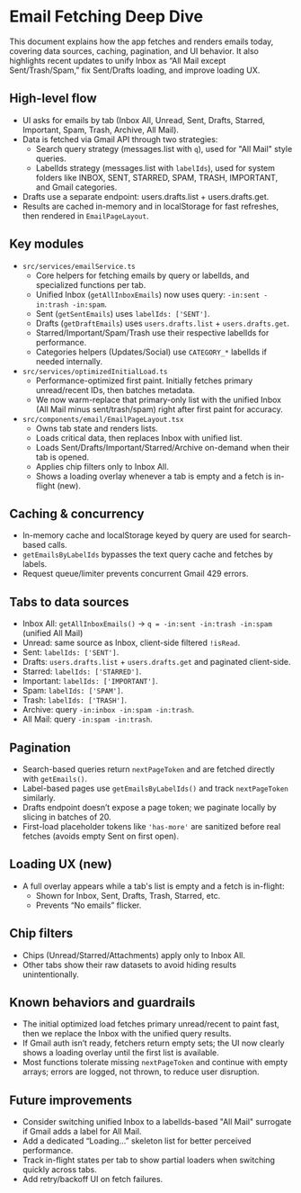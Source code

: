 # Email Fetching Deep Dive

This document explains how the app fetches and renders emails today, covering data sources, caching, pagination, and UI behavior. It also highlights recent updates to unify Inbox as “All Mail except Sent/Trash/Spam,” fix Sent/Drafts loading, and improve loading UX.

## High-level flow

- UI asks for emails by tab (Inbox All, Unread, Sent, Drafts, Starred, Important, Spam, Trash, Archive, All Mail).
- Data is fetched via Gmail API through two strategies:
  - Search query strategy (messages.list with `q`), used for "All Mail" style queries.
  - LabelIds strategy (messages.list with `labelIds`), used for system folders like INBOX, SENT, STARRED, SPAM, TRASH, IMPORTANT, and Gmail categories.
- Drafts use a separate endpoint: users.drafts.list + users.drafts.get.
- Results are cached in-memory and in localStorage for fast refreshes, then rendered in `EmailPageLayout`.

## Key modules

- `src/services/emailService.ts`
  - Core helpers for fetching emails by query or labelIds, and specialized functions per tab.
  - Unified Inbox (`getAllInboxEmails`) now uses query: `-in:sent -in:trash -in:spam`.
  - Sent (`getSentEmails`) uses `labelIds: ['SENT']`.
  - Drafts (`getDraftEmails`) uses `users.drafts.list` + `users.drafts.get`.
  - Starred/Important/Spam/Trash use their respective labelIds for performance.
  - Categories helpers (Updates/Social) use `CATEGORY_*` labelIds if needed internally.
- `src/services/optimizedInitialLoad.ts`
  - Performance-optimized first paint. Initially fetches primary unread/recent IDs, then batches metadata.
  - We now warm-replace that primary-only list with the unified Inbox (All Mail minus sent/trash/spam) right after first paint for accuracy.
- `src/components/email/EmailPageLayout.tsx`
  - Owns tab state and renders lists.
  - Loads critical data, then replaces Inbox with unified list.
  - Loads Sent/Drafts/Important/Starred/Archive on-demand when their tab is opened.
  - Applies chip filters only to Inbox All.
  - Shows a loading overlay whenever a tab is empty and a fetch is in-flight (new).

## Caching & concurrency

- In-memory cache and localStorage keyed by query are used for search-based calls.
- `getEmailsByLabelIds` bypasses the text query cache and fetches by labels.
- Request queue/limiter prevents concurrent Gmail 429 errors.

## Tabs to data sources

- Inbox All: `getAllInboxEmails()` → `q = -in:sent -in:trash -in:spam` (unified All Mail)
- Unread: same source as Inbox, client-side filtered `!isRead`.
- Sent: `labelIds: ['SENT']`.
- Drafts: `users.drafts.list` + `users.drafts.get` and paginated client-side.
- Starred: `labelIds: ['STARRED']`.
- Important: `labelIds: ['IMPORTANT']`.
- Spam: `labelIds: ['SPAM']`.
- Trash: `labelIds: ['TRASH']`.
- Archive: query `-in:inbox -in:spam -in:trash`.
- All Mail: query `-in:spam -in:trash`.

## Pagination

- Search-based queries return `nextPageToken` and are fetched directly with `getEmails()`.
- Label-based pages use `getEmailsByLabelIds()` and track `nextPageToken` similarly.
- Drafts endpoint doesn’t expose a page token; we paginate locally by slicing in batches of 20.
- First-load placeholder tokens like `'has-more'` are sanitized before real fetches (avoids empty Sent on first open).

## Loading UX (new)

- A full overlay appears while a tab's list is empty and a fetch is in-flight:
  - Shown for Inbox, Sent, Drafts, Trash, Starred, etc.
  - Prevents “No emails” flicker.

## Chip filters

- Chips (Unread/Starred/Attachments) apply only to Inbox All.
- Other tabs show their raw datasets to avoid hiding results unintentionally.

## Known behaviors and guardrails

- The initial optimized load fetches primary unread/recent to paint fast, then we replace the Inbox with the unified query results.
- If Gmail auth isn’t ready, fetchers return empty sets; the UI now clearly shows a loading overlay until the first list is available.
- Most functions tolerate missing `nextPageToken` and continue with empty arrays; errors are logged, not thrown, to reduce user disruption.

## Future improvements

- Consider switching unified Inbox to a labelIds-based "All Mail" surrogate if Gmail adds a label for All Mail.
- Add a dedicated “Loading…” skeleton list for better perceived performance.
- Track in-flight states per tab to show partial loaders when switching quickly across tabs.
- Add retry/backoff UI on fetch failures.
